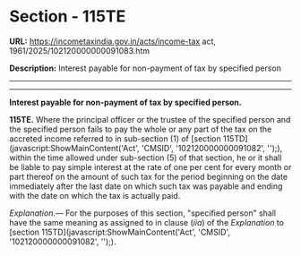 # Section - 115TE

**URL:** https://incometaxindia.gov.in/acts/income-tax act, 1961/2025/102120000000091083.htm

**Description:** Interest payable for non-payment of tax by specified person

---

****

**Interest payable for non-payment of tax by specified person.**

**115TE.** Where the principal officer or the trustee of the specified person and the specified person fails to pay the whole or any part of the tax on the accreted income referred to in sub-section (1) of [section 115TD](javascript:ShowMainContent\('Act', 'CMSID', '102120000000091082', ''\);), within the time allowed under sub-section (5) of that section, he or it shall be liable to pay simple interest at the rate of one per cent for every month or part thereof on the amount of such tax for the period beginning on the date immediately after the last date on which such tax was payable and ending with the date on which the tax is actually paid.

_Explanation.—_ For the purposes of this section, "specified person" shall have the same meaning as assigned to in clause (_iia_) of the _Explanation_ to [section 115TD](javascript:ShowMainContent\('Act', 'CMSID', '102120000000091082', ''\);).